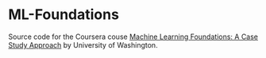 # ML-Foundations

Source code for the Coursera couse [Machine Learning Foundations: A Case Study Approach](https://www.coursera.org/learn/ml-foundations/home/welcome) by University of Washington.